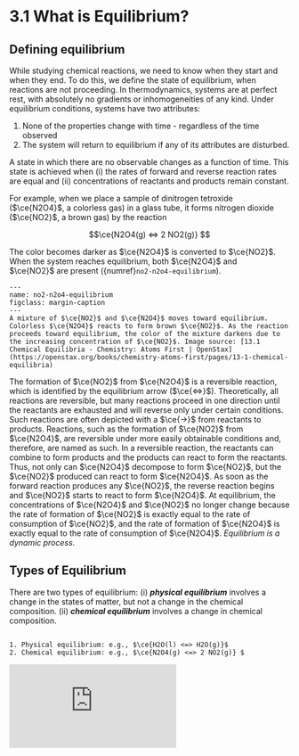 # 3.1 What is Equilibrium?

## Defining equilibrium

While studying chemical reactions, we need to know when they start and when they end. To do this, we define the state of equilibrium, when reactions are not proceeding. In thermodynamics, systems are at perfect rest, with absolutely no gradients or inhomogeneities of any kind. Under equilibrium conditions, systems have two attributes:

1. None of the properties change with time - regardless of the time observed
2. The system will return to equilibrium if any of its attributes are disturbed.

A state in which there are no observable changes as a function of time. This state is achieved when (i) the rates of forward and reverse reaction rates are equal and (ii) concentrations of reactants and products remain constant. 

For example, when we place a sample of dinitrogen tetroxide ($\ce{N2O4}$, a colorless gas) in a glass tube, it forms nitrogen dioxide ($\ce{NO2}$, a brown gas) by the reaction

$$\ce{N2O4(g) <=> 2 NO2(g)} $$

The color becomes darker as $\ce{N2O4}$ is converted to $\ce{NO2}$. When the system reaches equilibrium, both $\ce{N2O4}$ and $\ce{NO2}$ are present ({numref}`no2-n2o4-equilibrium`).

```{figure} https://openstax.org/apps/archive/20221219.191545/resources/d63c07cd562fcba3db7c7fa0350c78923c28e3bd
---
name: no2-n2o4-equilibrium
figclass: margin-caption
---
A mixture of $\ce{NO2}$ and $\ce{N2O4}$ moves toward equilibrium. Colorless $\ce{N2O4}$ reacts to form brown $\ce{NO2}$. As the reaction proceeds toward equilibrium, the color of the mixture darkens due to the increasing concentration of $\ce{NO2}$. Image source: [13.1 Chemical Equilibria - Chemistry: Atoms First | OpenStax](https://openstax.org/books/chemistry-atoms-first/pages/13-1-chemical-equilibria)
```

The formation of $\ce{NO2}$ from $\ce{N2O4}$ is a reversible reaction, which is identified by the equilibrium arrow ($\ce{<=>}$). Theoretically, all reactions are reversible, but many reactions proceed in one direction until the reactants are exhausted and will reverse only under certain conditions. Such reactions are often depicted with a $\ce{->}$ from reactants to products. Reactions, such as the formation of $\ce{NO2}$ from $\ce{N2O4}$, are reversible under more easily obtainable conditions and, therefore, are named as such. In a reversible reaction, the reactants can combine to form products and the products can react to form the reactants. Thus, not only can $\ce{N2O4}$ decompose to form $\ce{NO2}$, but the $\ce{NO2}$ produced can react to form $\ce{N2O4}$. As soon as the forward reaction produces any $\ce{NO2}$, the reverse reaction begins and $\ce{NO2}$ starts to react to form $\ce{N2O4}$. At equilibrium, the concentrations of $\ce{N2O4}$ and $\ce{NO2}$ no longer change because the rate of formation of $\ce{NO2}$ is exactly equal to the rate of consumption of $\ce{NO2}$, and the rate of formation of $\ce{N2O4}$ is exactly equal to the rate of consumption of $\ce{N2O4}$. _Equilibrium is a dynamic process_.

## Types of Equilibrium

There are two types of equilibrium: (i) ***physical equilibrium*** involves a change in the states of matter, but not a change in the chemical composition. (ii) ***chemical equilibrium*** involves a change in chemical composition.

```{dropdown} Example: Types of equilibrium

1. Physical equilibrium: e.g., $\ce{H2O(l) <=> H2O(g)}$
2. Chemical equilibrium: e.g., $\ce{N2O4(g) <=> 2 NO2(g)} $
```


<div class="container">
<iframe src="https://www.youtube.com/embed/dUMmoPdwBy4" 
frameborder="0" allowfullscreen class="video"></iframe>
</div>

